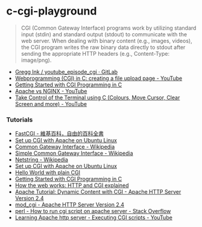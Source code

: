 c-cgi-playground
================
> CGI (Common Gateway Interface) programs work by utilizing standard input (stdin) and standard output (stdout) to communicate with the web server. When dealing with binary content (e.g., images, videos), the CGI program writes the raw binary data directly to stdout after sending the appropriate HTTP headers (e.g., Content-Type: image/png). 

- [Gregg Ink / youtube_episode_cgi · GitLab](https://gitlab.com/greggink/youtube_episode_cgi)
- [Webprogramming (CGI) in C: creating a file upload page - YouTube](https://www.youtube.com/watch?v=_j5spdsJdV8)
- [Getting Started with CGI Programming in C](https://www.jkorpela.fi/forms/cgic.html)
- [Apache vs NGINX - YouTube](https://www.youtube.com/watch?v=9nyiY-psbMs)
- [Take Control of the Terminal using C (Colours, Move Cursor, Clear Screen and more) - YouTube](https://www.youtube.com/watch?v=WcN7ryZYUeQ)

### Tutorials
- [FastCGI - 維基百科，自由的百科全書](https://zh.wikipedia.org/zh-hk/FastCGI)
- [Set up CGI with Apache on Ubuntu Linux](https://code-maven.com/set-up-cgi-with-apache)
- [Common Gateway Interface - Wikipedia](https://en.wikipedia.org/wiki/Common_Gateway_Interface)
- [Simple Common Gateway Interface - Wikipedia](https://en.wikipedia.org/wiki/Simple_Common_Gateway_Interface)
- [Netstring - Wikipedia](https://en.wikipedia.org/wiki/Netstring)
- [Set up CGI with Apache on Ubuntu Linux](https://code-maven.com/set-up-cgi-with-apache)
- [Hello World with plain CGI](https://perlmaven.com/hello-world-with-plain-cgi)
- [Getting Started with CGI Programming in C](https://www.jkorpela.fi/forms/cgic.html)
- [How the web works: HTTP and CGI explained](https://www.garshol.priv.no/download/text/http-tut.html#app)
- [Apache Tutorial: Dynamic Content with CGI - Apache HTTP Server Version 2.4](https://httpd.apache.org/docs/2.4/howto/cgi.html)
- [mod_cgi - Apache HTTP Server Version 2.4](https://httpd.apache.org/docs/2.4/mod/mod_cgi.html)
- [perl - How to run cgi script on apache server - Stack Overflow](https://stackoverflow.com/questions/21698645/how-to-run-cgi-script-on-apache-server)
- [Learning Apache http server - Executing CGI scripts - YouTube](https://www.youtube.com/watch?v=aWWK5tqvuyg)
